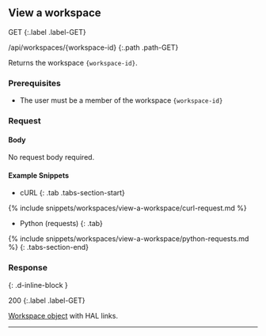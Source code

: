 ## View a workspace

GET
{:.label .label-GET}

/api/workspaces/{workspace-id}
{:.path .path-GET}

Returns the workspace `{workspace-id}`.

### Prerequisites

- The user must be a member of the workspace `{workspace-id}`

### Request

#### Body
No request body required.

#### Example Snippets
- cURL
{: .tab .tabs-section-start}

{% include snippets/workspaces/view-a-workspace/curl-request.md %}

- Python (requests)
{: .tab}

{% include snippets/workspaces/view-a-workspace/python-requests.md %}
{: .tabs-section-end}

### Response
{: .d-inline-block }

200
{:.label .label-GET}

[Workspace object](#workspace-object) with HAL links.

---
